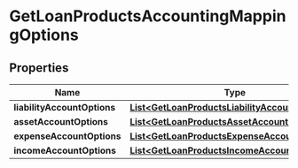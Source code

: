 

# GetLoanProductsAccountingMappingOptions

## Properties

Name | Type | Description | Notes
------------ | ------------- | ------------- | -------------
**liabilityAccountOptions** | [**List&lt;GetLoanProductsLiabilityAccountOptions&gt;**](GetLoanProductsLiabilityAccountOptions.md) |  |  [optional]
**assetAccountOptions** | [**List&lt;GetLoanProductsAssetAccountOptions&gt;**](GetLoanProductsAssetAccountOptions.md) |  |  [optional]
**expenseAccountOptions** | [**List&lt;GetLoanProductsExpenseAccountOptions&gt;**](GetLoanProductsExpenseAccountOptions.md) |  |  [optional]
**incomeAccountOptions** | [**List&lt;GetLoanProductsIncomeAccountOptions&gt;**](GetLoanProductsIncomeAccountOptions.md) |  |  [optional]



